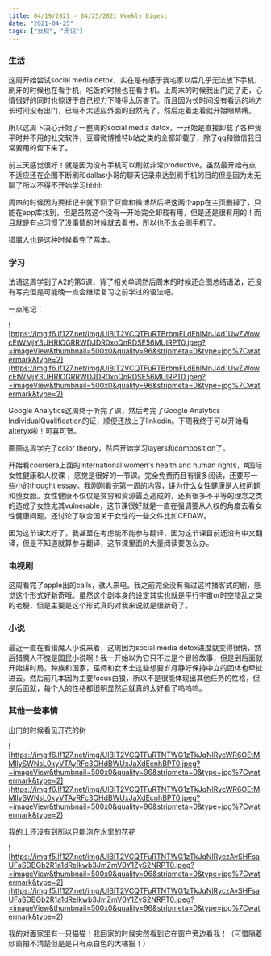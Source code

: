 ```yaml
---
title: 04/19/2021 - 04/25/2021 Weekly Digest
date: "2021-04-25"
tags: ["女权", "周记"]
---
```


### 生活

这周开始尝试social media detox，实在是有感于我宅家以后几乎无法放下手机，刷牙的时候也在看手机，吃饭的时候也在看手机。上周末的时候我出门走了走，心情很好的同时也惊讶于自己视力下降得太厉害了。而且因为长时间没有看远的地方长时间没有出门，已经不太适应外面的自然光了，然后走着走着就开始眼睛痛。

所以这周下决心开始了一整周的social media detox，一开始是直接卸载了各种我平时并不用的社交软件，豆瓣微博推特b站之类的全都卸载了，除了qq和微信我日常要用的留下来了。

前三天感觉很好！就是因为没有手机可以刷就非常productive。虽然最开始有点不适应还在企图不断刷和dallas小哥的聊天记录来达到刷手机的目的但是因为太无聊了所以不得不开始学习hhhh

周四的时候因为要标记书就下回了豆瓣和微博然后把这两个app在主页删掉了，只能在app库找到，但是虽然这个没有一开始完全卸载有用，但是还是很有用的！而且就是有点习惯了没事情的时候就去看书，所以也不太会刷手机了。

猎魔人也是这种时候看完了两本。

### 学习

法语这周学到了A2的第5课，背了相关单词然后周末的时候还企图总结语法，还没有写完但是可能晚一点会继续复习之前学过的语法吧。

一点笔记：

![https://imglf6.lf127.net/img/UlBlT2VCQTFuRTBrbmFLdEhlMnJ4d1UwZWowcEtWMjY3UHRIOGRRWDJDR0xoQnRDSE56MUlRPT0.jpeg?=imageView&thumbnail=500x0&quality=96&stripmeta=0&type=jpg%7Cwatermark&type=2](https://imglf6.lf127.net/img/UlBlT2VCQTFuRTBrbmFLdEhlMnJ4d1UwZWowcEtWMjY3UHRIOGRRWDJDR0xoQnRDSE56MUlRPT0.jpeg?=imageView&thumbnail=500x0&quality=96&stripmeta=0&type=jpg%7Cwatermark&type=2)

Google Analytics这周终于听完了课，然后考完了Google Analytics IndividualQualification的证，顺便还放上了linkedin。下周我终于可以开始看alteryx啦！可喜可贺。

画画这周学完了color theory，然后开始学习layers和composition了。

开始看coursera上面的International women's health and human rights，#国际女性健康和人权课 ，感觉是很好的一节课。完全免费而且有很多阅读，还要写一些小的thought essay。我刚刚看完第一周的内容，讲为什么女性健康是人权问题和堕女胎。女性健康不仅仅是贫穷和资源匮乏造成的，还有很多不平等的理念之类的造成了女性尤其vulnerable，这节课很好就是一直在强调要从人权的角度去看女性健康问题，还讨论了联合国关于女性的一些文件比如CEDAW。

因为这节课太好了，我甚至在考虑能不能参与翻译，因为这节课目前还没有中文翻译，但是不知道就算参与翻译，这节课里面的大量阅读要怎么办。

### 电视剧

这周看完了apple出的calls，骇人来电。我之前完全没有看过这种播客式的剧，感觉这个形式好新奇哦。虽然这个剧本身的设定其实也就是平行宇宙or时空错乱之类的老梗，但是主要是这个形式真的对我来说就是很新奇了。

### 小说

最近一直在看猎魔人小说来着，这周因为social media detox进度就变得很快，然后猎魔人不愧是国民小说啊！我一开始以为它只不过是个冒险故事，但是到后面就开始讲时局，种族和国家，巫师和女术士这些想要岁月静好保持中立的团体也牵扯进去。然后前几本因为主要focus白狼，所以不是很能体现出其他任务的性格，但是后面就，每个人的性格都很明显然后就真的太好看了呜呜呜。

### 其他一些事情

出门的时候看见开花的树

![https://imglf6.lf127.net/img/UlBlT2VCQTFuRTNTWG1zTkJqNlRycWR6OEtMMllySWNsL0kyVTAyRFc3OHdBWUxJaXdEcnhBPT0.jpeg?=imageView&thumbnail=500x0&quality=96&stripmeta=0&type=jpg%7Cwatermark&type=2](https://imglf6.lf127.net/img/UlBlT2VCQTFuRTNTWG1zTkJqNlRycWR6OEtMMllySWNsL0kyVTAyRFc3OHdBWUxJaXdEcnhBPT0.jpeg?=imageView&thumbnail=500x0&quality=96&stripmeta=0&type=jpg%7Cwatermark&type=2)

我的土还没有到所以只能泡在水里的花花

![https://imglf5.lf127.net/img/UlBlT2VCQTFuRTNTWG1zTkJqNlRyczAvSHFsaUFaSDBGb2R1a1dRelkwb3JmZmV0Y1ZyS2NRPT0.jpeg?=imageView&thumbnail=500x0&quality=96&stripmeta=0&type=jpg%7Cwatermark&type=2](https://imglf5.lf127.net/img/UlBlT2VCQTFuRTNTWG1zTkJqNlRyczAvSHFsaUFaSDBGb2R1a1dRelkwb3JmZmV0Y1ZyS2NRPT0.jpeg?=imageView&thumbnail=500x0&quality=96&stripmeta=0&type=jpg%7Cwatermark&type=2)

我的对面家里有一只猫猫！我回家的时候突然看到它在窗户旁边看我！（可惜隔着纱窗拍不清楚但是是只有点白色的大橘猫！）